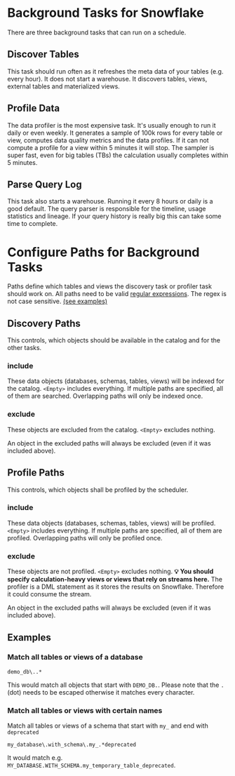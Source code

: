 Background Tasks for Snowflake 
===========

There are three background tasks that can run on a schedule.

## Discover Tables
This task should run often as it refreshes the meta data of your tables (e.g. every hour). It does not start a warehouse. 
It discovers tables, views, external tables and materialized views. 


## Profile Data
The data profiler is the most expensive task. It's usually enough to run it daily or even weekly.
It generates a sample of 100k rows for every table or view, computes data quality metrics and the data profiles.
If it can not compute a profile for a view within 5 minutes it will stop. 
The sampler is super fast, even for big tables (TBs) the calculation usually completes within 5 minutes.

## Parse Query Log
This task also starts a warehouse. Running it every 8 hours or daily is a good default. 
The query parser is responsible for the timeline, usage statistics and lineage. 
If your query history is really big this can take some time to complete.


Configure Paths for Background Tasks
===========

Paths define which tables and views the discovery task or profiler task should work on.
All paths need to be valid [regular expressions](https://docs.python.org/3.8/library/re.html#regular-expression-syntax).
The regex is not case sensitive. [(see examples)](#Examples)



## Discovery Paths
This controls, which objects should be available in the catalog and for the other tasks.

### include
These data objects (databases, schemas, tables, views) will be indexed for the catalog.
`<Empty>` includes everything.
If multiple paths are specified, all of them are searched. Overlapping paths will only be indexed once.  

### exclude
These objects are excluded from the catalog. 
`<Empty>` excludes nothing.

An object in the excluded paths will always be excluded (even if it was included above).


## Profile Paths
This controls, which objects shall be profiled by the scheduler. 

### include
These data objects (databases, schemas, tables, views) will be profiled.
`<Empty>` includes everything.
If multiple paths are specified, all of them are profiled. Overlapping paths will only be profiled once.  

### exclude
These objects are not profiled. 
`<Empty>` excludes nothing.
**💡 You should specify calculation-heavy views or views that rely on streams here.**
The profiler is a DML statement as it stores the results on Snowflake. Therefore it could consume the stream.

An object in the excluded paths will always be excluded (even if it was included above).


## Examples

### Match all tables or views of a database
```regexp
demo_db\..*
```
This would match all objects that start with `DEMO_DB.`. 
Please note that the `.`(dot) needs to be escaped otherwise it matches every character.

### Match all tables or views with certain names
Match all tables or views of a schema that start with `my_` and end with `deprecated`
```regexp
my_database\.with_schema\.my_.*deprecated
```
It would match e.g. `MY_DATABASE.WITH_SCHEMA.my_temporary_table_deprecated`.
